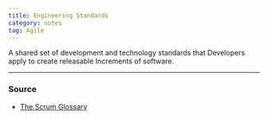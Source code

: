 ```yaml
---
title: Engineering Standards
category: notes
tag: Agile
---
```


A shared set of development and technology standards that Developers apply to create releasable Increments of software.

--- 
### Source
- [The Scrum Glossary](https://www.scrum.org/resources/scrum-glossary)